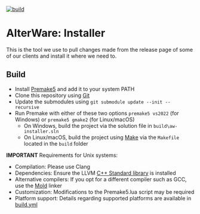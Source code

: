 [![build](https://github.com/alterware/aw-installer/workflows/Build/badge.svg)](https://github.com/alterware/aw-installer/actions)


# AlterWare: Installer
This is the tool we use to pull changes made from the release page of some of our clients and install it where we need to.

## Build
- Install [Premake5][premake5-link] and add it to your system PATH
- Clone this repository using [Git][git-link]
- Update the submodules using ``git submodule update --init --recursive``
- Run Premake with either of these two options ``premake5 vs2022`` (for Windows) or ``premake5 gmake2`` (for Linux/macOS)
  - On Windows, build the project via the solution file in ``build\aw-installer.sln``
  - On Linux/macOS, build the project using [Make][make-link] via the ``Makefile`` located in the ``build`` folder

**IMPORTANT**
Requirements for Unix systems:
- Compilation: Please use Clang
- Dependencies: Ensure the LLVM [C++ Standard library][libcxx-link] is installed
- Alternative compilers: If you opt for a different compiler such as GCC, use the [Mold][mold-link] linker
- Customization: Modifications to the Premake5.lua script may be required
- Platform support: Details regarding supported platforms are available in [build.yml](.github/workflows/build.yml)

[premake5-link]:          https://premake.github.io
[git-link]:               https://git-scm.com
[make-link]:              https://en.wikipedia.org/wiki/Make_(software)
[libcxx-link]:            https://libcxx.llvm.org/
[mold-link]:              https://github.com/rui314/mold
